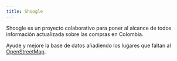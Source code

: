 ```yaml
---
title: Shoogle
---
```


Shoogle es un proyecto colaborativo para poner al alcance de todos información actualizada sobre las compras en Colombia.

Ayude y mejore la base de datos añadiendo los lugares que faltan al [OpenStreetMap](https://www.openstreetmap.org/).
